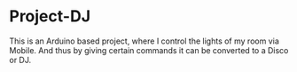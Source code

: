 # Project-DJ
This is an Arduino based project, where I control the lights of my room via Mobile.
And thus by giving certain commands it can be converted to a Disco or DJ.
